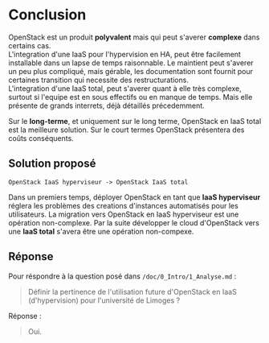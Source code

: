 # Conclusion

OpenStack est un produit **polyvalent** mais qui peut s'averer **complexe** dans certains cas.  
L'integration d'une IaaS pour l'hypervision en HA, peut être facilement installable dans un lapse de temps raisonnable. Le maintient peut s'averer un peu plus compliqué, mais gérable, les documentation sont fournit pour certaines transition qui necessite des restructurations.  
L'integration d'une IaaS total, peut s'averer quant à elle très complexe, surtout si l'equipe est en sous effectifs ou en manque de temps. Mais elle présente de grands interrets, déjà détaillés précedemment. 

Sur le **long-terme**, et uniquement sur le long terme, OpenStack en IaaS total est la meilleure solution. Sur le court termes OpenStack présentera des coûts conséquents. 

## Solution proposé

```
OpenStack IaaS hyperviseur -> OpenStack IaaS total
```

Dans un premiers temps, déployer OpenStack en tant que **IaaS hyperviseur** réglera les problèmes des creations d'instances automatisés pour les utilisateurs. La migration vers OpenStack en IaaS hyperviseur est une opération non-complexe. Par la suite développer le cloud d'OpenStack vers une **IaaS total** s'avera être une opération non-compexe. 


## Réponse

Pour réspondre à la question posé dans `/doc/0_Intro/1_Analyse.md` : 
> Définir la pertinence de l'utilisation future d'OpenStack en IaaS (d'hypervision) pour l'université de Limoges ?

Réponse :

> Oui.
